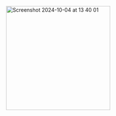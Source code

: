 <img width="284" alt="Screenshot 2024-10-04 at 13 40 01" src="https://github.com/user-attachments/assets/17a8c488-213e-4845-9a04-fc659794a70d">
